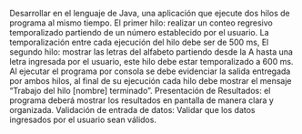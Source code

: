 Desarrollar en el lenguaje de Java, una aplicación que ejecute dos hilos de programa al mismo tiempo.
El primer hilo: realizar un conteo regresivo temporalizado partiendo de un número establecido por el usuario.
La temporalización entre cada ejecución del hilo debe ser de 500 ms,
El segundo hilo: mostrar las letras del alfabeto partiendo desde la A hasta una letra ingresada por el usuario, este hilo debe estar temporalizado a 600 ms.
Al ejecutar el programa por consola se debe evidenciar la salida entregada por ambos hilos, al final de su ejecución cada hilo debe mostrar el mensaje “Trabajo del hilo [nombre] terminado”.
Presentación de Resultados: el programa deberá mostrar los resultados en pantalla de manera clara y organizada.
Validación de entrada de datos: Validar que los datos ingresados por el usuario sean válidos.
